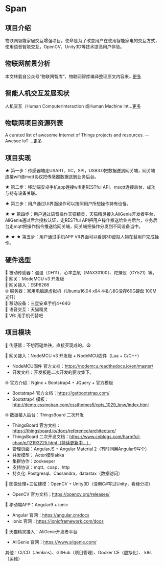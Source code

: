# Span
## 项目介绍
物联网智能家居交互增强项目。使命是为了改变用户在使用智能家电的交互方式，使用语音智能交互，OpenCV，Unity3D等技术提高用户体验。

## 物联网前景分析
本文转载自公众号“物联网智库”，物联网智库编译整理原文内容来...[更多](./iot-analytics/README.md)

## 智能人机交互发展现状
人机交互（Human ComputerInteraction 或Human Machine Int...[更多](./human-computer/README.md)

## 物联网项目资源列表
 A curated list of awesome Internet of Things projects and resources. --Awesoe IoT ...[更多](./awesome-iot/README.md)

## 项目实现
★ 第一步：传感器端走USART，IIC，SPI，USB3.0把数据送到网关端，网关端连接wifi走mqtt协议把传感器数据送到业务后台。<br>

★ 第二步：移动端安卓手机app连接wifi走RESTful API，msqtt连接后台，成功与持有设备关联。<br>

★ 第三步：用户通过UI界面操作可以按照用户所想操作持有设备。<br>

★ ★ 第四步：用户通过语音操作天猫精灵，天猫精灵接入AliGenie开发者平台，AliGenie通过后台授权认证，走RESTful API把用户操作推送给业务后台，业务后台走mqtt把操作指令推送给网关端，网关端把操作分发到不同设备当中。

★ ★ ★ 第五步：用户通过手机APP VR界面可以看到3D虚拟人物在替用户完成操作。
## 硬件选型
🔗 被动传感器：温湿（DH11）、心率血氧（MAX30100）、陀螺仪（GY521）等。<br>
🔗 网关：ModeMCU v3 开发板<br>
🔗 网关接入：ESP8266<br>
🌐 服务器：家用电脑跑虚拟机（Ubuntu16.04 x64 4核心8G没存60G硬盘 100M光纤）<br>
📱 移动设备：三星安卓手机4+64G<br>
📱 语音交互：天猫精灵<br>
📱 VR: 用手机代替吧<br>

## 项目模块
🔗 传感器：不想再碰烙铁，直接买现成的。:weary:

🔗 网关接入：NodeMCU v3 开发板 + NodeMCU固件（Lua + C/C++）
+ NodeMCU固件 官方文档：https://nodemcu.readthedocs.io/en/master/
+ 开发文档：开发板是二次开发的要收集下。

🌐 官方介绍：Nginx + Bootstrap4 + JQuery + 官方模板  
+ Bootstrap4 官方文档：https://getbootstrap.com/
+ Bootstrap4 模板：http://demo.cssmoban.com/cssthemes5/cpts_1029_bnw/index.html


🌐 数据接入后台：ThingsBoard 二次开发 
+ ThingsBoard 官方文档：https://thingsboard.io/docs/reference/architecture/
+ ThingsBoard 二次开发文档：https://www.cnblogs.com/harmful-chan/p/12193225.html（持续更新中...）
+ 管理页面：AngularJS + Angular Material 2（有时间用Angular9写个）
+ 并发模型： Actor模型akka
+ 集群协作：zookeeper
+ 支持协议：mqtt、coap、http
+ 持久化: Postgresql、Cassandra，datastax（数据访问）

📱 图像处理+三位建模：OpenCV + Unity3D（没用C#写过Unity，看缘分把）
+ OpenCV 官方文档；https://opencv.org/releases/

📱 移动端APP：Angular9 + ionic
+ Angular 官网：https://angular.cn/docs
+ Ionic 官网：https://ionicframework.com/docs

📱 天猫精灵接入：AliGenie开发者平台
+ AliGenie 官网：https://www.aligenie.com/

其他：CI/CD（Jenkins）、GitHub（项目管理）、Docker CE（虚拟化）、 k8s（运维）